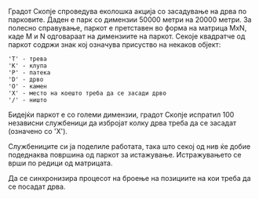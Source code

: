 Градот Скопје спроведува еколошка акција со засадување на дрва по парковите. Даден е парк со димензии 50000 метри на 20000 метри. За полесно справување, паркот е претставен во форма на матрица MxN, каде М и N одговараат на димензиите на паркот. Секоје квадратче од паркот содржи знак кој означува присуство на некаков објект:

    'T' - трева
    'K' - клупа
    'P' - патека
    'D' - дрво
    'O' - камен
    'X' - место на коешто треба да се засади дрво
    '/' - ништо


Бидејќи паркот е со големи димензии, градот Скопје испратил 100 независни службеници да избројат колку дрва треба да се засадат (означено со 'X').

Службениците си ја поделиле работата, така што секој од нив ќе добие подеднаква површина од паркот за истажување. Истражувањето се врши по редици од матрицата.

Да се синхронизира процесот на броење на позициите на кои треба да се посадат дрва.
